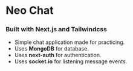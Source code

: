 # Neo Chat

### Built with Next.js and Tailwindcss

* Simple chat application made for practicing.
* Uses **MongoDB** for database.
* Uses  **next-auth** for authentication.
* Uses **socket.io** for listening message events.

